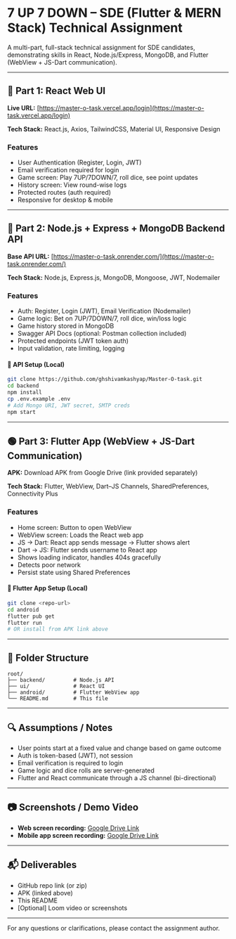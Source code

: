 # 7 UP 7 DOWN – SDE (Flutter & MERN Stack) Technical Assignment

A multi-part, full-stack technical assignment for SDE candidates, demonstrating skills in React, Node.js/Express, MongoDB, and Flutter (WebView + JS-Dart communication).

---

## 🔷 Part 1: React Web UI
**Live URL:** [https://master-o-task.vercel.app/login](https://master-o-task.vercel.app/login)

**Tech Stack:** React.js, Axios, TailwindCSS, Material UI, Responsive Design

### Features
- User Authentication (Register, Login, JWT)
- Email verification required for login
- Game screen: Play 7UP/7DOWN/7, roll dice, see point updates
- History screen: View round-wise logs
- Protected routes (auth required)
- Responsive for desktop & mobile

---

## 🔶 Part 2: Node.js + Express + MongoDB Backend API
**Base API URL:** [https://master-o-task.onrender.com/](https://master-o-task.onrender.com/)

**Tech Stack:** Node.js, Express.js, MongoDB, Mongoose, JWT, Nodemailer

### Features
- Auth: Register, Login (JWT), Email Verification (Nodemailer)
- Game logic: Bet on 7UP/7DOWN/7, roll dice, win/loss logic
- Game history stored in MongoDB
- Swagger API Docs (optional: Postman collection included)
- Protected endpoints (JWT token auth)
- Input validation, rate limiting, logging

#### 🧪 API Setup (Local)
```bash
git clone https://github.com/ghshivamkashyap/Master-O-task.git
cd backend
npm install
cp .env.example .env
# Add Mongo URI, JWT secret, SMTP creds
npm start
```

---

## 🟢 Part 3: Flutter App (WebView + JS-Dart Communication)
**APK:** Download APK from Google Drive (link provided separately)

**Tech Stack:** Flutter, WebView, Dart–JS Channels, SharedPreferences, Connectivity Plus

### Features
- Home screen: Button to open WebView
- WebView screen: Loads the React web app
- JS → Dart: React app sends message → Flutter shows alert
- Dart → JS: Flutter sends username to React app
- Shows loading indicator, handles 404s gracefully
- Detects poor network
- Persist state using Shared Preferences

#### 📱 Flutter App Setup (Local)
```bash
git clone <repo-url>
cd android
flutter pub get
flutter run
# OR install from APK link above
```

---

## 📂 Folder Structure
```
root/
├── backend/         # Node.js API
├── ui/              # React UI
├── android/         # Flutter WebView app
└── README.md        # This file
```

---

## 🔍 Assumptions / Notes
- User points start at a fixed value and change based on game outcome
- Auth is token-based (JWT), not session
- Email verification is required to login
- Game logic and dice rolls are server-generated
- Flutter and React communicate through a JS channel (bi-directional)

---

## 📷 Screenshots / Demo Video
- **Web screen recording:** [Google Drive Link](https://drive.google.com/file/d/14vnXV5KqJTFwbogRx16Ccxnq4H3t5OuT/view?usp=sharing)
- **Mobile app screen recording:** [Google Drive Link](https://drive.google.com/file/d/1d2qiuieEk9AVo-zJk85K3ngdfJo8DYRO/view?usp=sharing)

---

## 📬 Deliverables
- GitHub repo link (or zip)
- APK (linked above)
- This README
- [Optional] Loom video or screenshots

---

For any questions or clarifications, please contact the assignment author.
